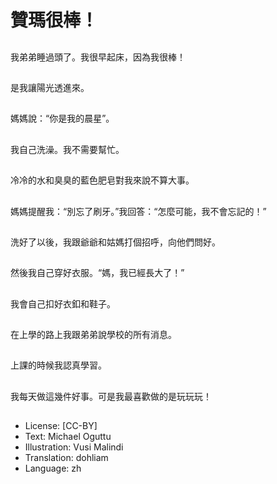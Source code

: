 # 贊瑪很棒！

##
我弟弟睡過頭了。我很早起床，因為我很棒！

##
是我讓陽光透進來。

##
媽媽說：“你是我的晨星”。

##
我自己洗澡。我不需要幫忙。

##
冷冷的水和臭臭的藍色肥皂對我來說不算大事。

##
媽媽提醒我：“別忘了刷牙。”我回答：“怎麼可能，我不會忘記的！”

##
洗好了以後，我跟爺爺和姑媽打個招呼，向他們問好。

##
然後我自己穿好衣服。“媽，我已經長大了！”

##
我會自己扣好衣釦和鞋子。

##
在上學的路上我跟弟弟說學校的所有消息。

##
上課的時候我認真學習。

##
我每天做這幾件好事。可是我最喜歡做的是玩玩玩！

##
* License: [CC-BY]
* Text: Michael Oguttu
* Illustration: Vusi Malindi
* Translation: dohliam
* Language: zh
